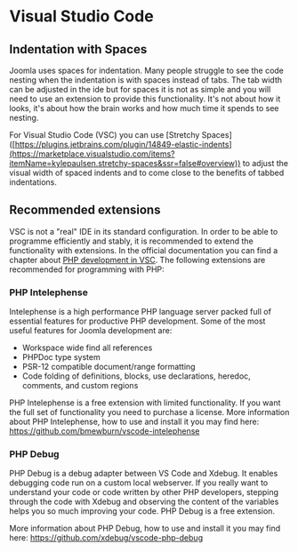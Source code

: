 Visual Studio Code
==================

## Indentation with Spaces
Joomla uses spaces for indentation. Many people struggle to see the code nesting when the indentation is with spaces instead of tabs. The tab width can be adjusted in the ide but for spaces it is not as simple and you will need to use an extension to provide this functionality. It's not about how it looks, it's about how the brain works and how much time it spends to see nesting.

For Visual Studio Code (VSC) you can use [Stretchy Spaces] ([https://plugins.jetbrains.com/plugin/14849-elastic-indents](https://marketplace.visualstudio.com/items?itemName=kylepaulsen.stretchy-spaces&ssr=false#overview)) to adjust the visual width of spaced indents and to come close to the benefits of tabbed indentations.

## Recommended extensions
VSC is not a "real" IDE in its standard configuration. In order to be able to programme efficiently and stably, it is recommended to extend the functionality with extensions. In the official documentation you can find a chapter about [PHP development in VSC](https://code.visualstudio.com/docs/languages/php). The following extensions are recommended for programming with PHP:

### PHP Intelephense
Intelephense is a high performance PHP language server packed full of essential features for productive PHP development. Some of the most useful features for Joomla development are:

- Workspace wide find all references
- PHPDoc type system
- PSR-12 compatible document/range formatting
- Code folding of definitions, blocks, use declarations, heredoc, comments, and custom regions

PHP Intelephense is a free extension with limited functionality. If you want the full set of functionality you need to purchase a license.
More information about PHP Intelephense, how to use and install it you may find here: https://github.com/bmewburn/vscode-intelephense

### PHP Debug
PHP Debug is a debug adapter between VS Code and Xdebug. It enables debugging code run on a custom local webserver.
If you really want to understand your code or code written by other PHP developers, stepping through the code with Xdebug and observing the content of the variables helps you so much improving your code.
PHP Debug is a free extension.

More information about PHP Debug, how to use and install it you may find here: https://github.com/xdebug/vscode-php-debug
